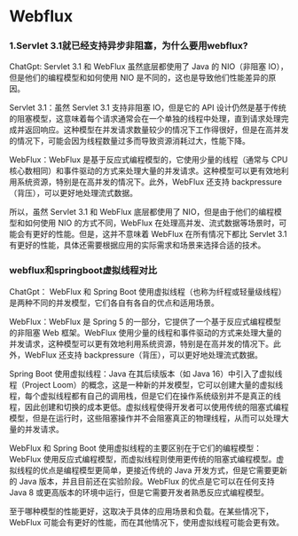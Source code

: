 # Webflux
### 1.Servlet 3.1就已经支持异步非阻塞，为什么要用webflux?
ChatGpt:
Servlet 3.1 和 WebFlux 虽然底层都使用了 Java 的 NIO（非阻塞 IO），但是他们的编程模型和如何使用 NIO 是不同的，这也是导致他们性能差异的原因。

Servlet 3.1：虽然 Servlet 3.1 支持非阻塞 IO，但是它的 API 设计仍然是基于传统的阻塞模型，这意味着每个请求通常会在一个单独的线程中处理，直到请求处理完成并返回响应。这种模型在并发请求数量较少的情况下工作得很好，但是在高并发的情况下，可能会因为线程数量过多而导致资源消耗过大，性能下降。

WebFlux：WebFlux 是基于反应式编程模型的，它使用少量的线程（通常与 CPU 核心数相同）和事件驱动的方式来处理大量的并发请求。这种模型可以更有效地利用系统资源，特别是在高并发的情况下。此外，WebFlux 还支持 backpressure（背压），可以更好地处理流式数据。

所以，虽然 Servlet 3.1 和 WebFlux 底层都使用了 NIO，但是由于他们的编程模型和如何使用 NIO 的方式不同，WebFlux 在处理高并发、流式数据等场景时，可能会有更好的性能。但是，这并不意味着 WebFlux 在所有情况下都比 Servlet 3.1 有更好的性能，具体还需要根据应用的实际需求和场景来选择合适的技术。


### webflux和springboot虚拟线程对比
ChatGpt：
WebFlux 和 Spring Boot 使用虚拟线程（也称为纤程或轻量级线程）是两种不同的并发模型，它们各自有各自的优点和适用场景。

WebFlux：WebFlux 是 Spring 5 的一部分，它提供了一个基于反应式编程模型的非阻塞 Web 框架。WebFlux 使用少量的线程和事件驱动的方式来处理大量的并发请求，这种模型可以更有效地利用系统资源，特别是在高并发的情况下。此外，WebFlux 还支持 backpressure（背压），可以更好地处理流式数据。

Spring Boot 使用虚拟线程：Java 在其后续版本（如 Java 16）中引入了虚拟线程（Project Loom）的概念，这是一种新的并发模型，它可以创建大量的虚拟线程，每个虚拟线程都有自己的调用栈，但是它们在操作系统级别并不是真正的线程，因此创建和切换的成本更低。虚拟线程使得开发者可以使用传统的阻塞式编程模型，但是在运行时，这些阻塞操作并不会阻塞真正的物理线程，从而可以处理大量的并发请求。

WebFlux 和 Spring Boot 使用虚拟线程的主要区别在于它们的编程模型：WebFlux 使用反应式编程模型，而虚拟线程则使用更传统的阻塞式编程模型。虚拟线程的优点是编程模型更简单，更接近传统的 Java 开发方式，但是它需要更新的 Java 版本，并且目前还在实验阶段。WebFlux 的优点是它可以在任何支持 Java 8 或更高版本的环境中运行，但是它需要开发者熟悉反应式编程模型。

至于哪种模型的性能更好，这取决于具体的应用场景和负载。在某些情况下，WebFlux 可能会有更好的性能，而在其他情况下，使用虚拟线程可能会更有效。